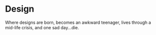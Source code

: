 # Design
Where designs are born, becomes an awkward teenager, lives through a mid-life crisis, and one sad day...die.
